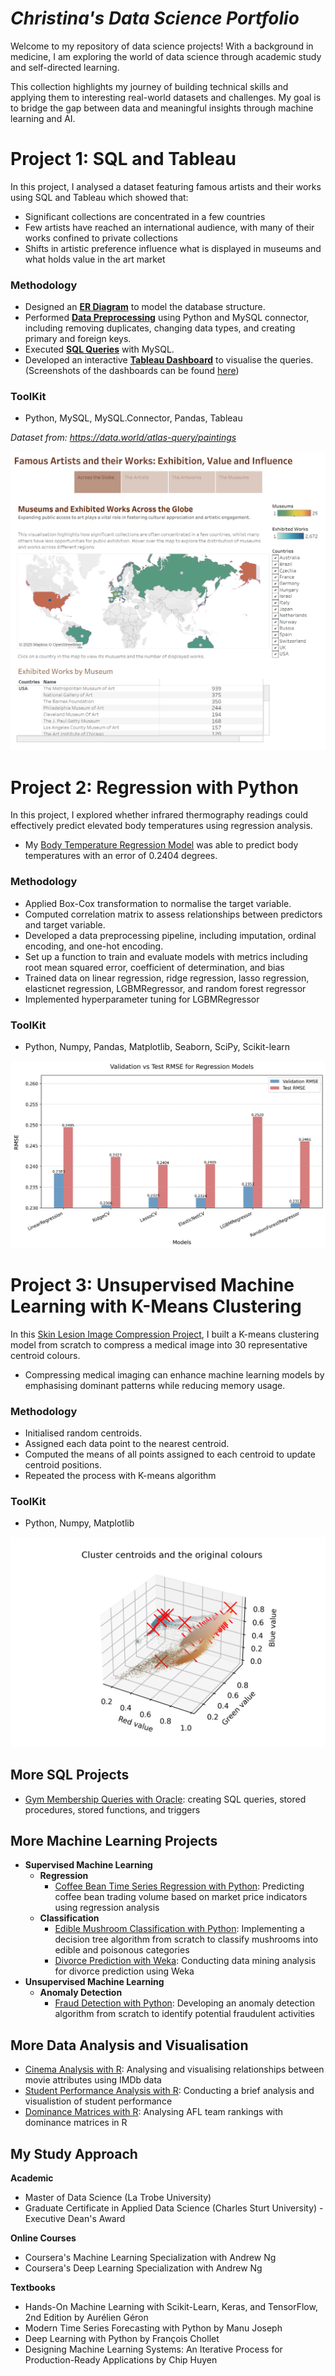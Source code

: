 # *Christina's Data Science Portfolio*
Welcome to my repository of data science projects! With a background in medicine, I am exploring the world of data science through academic study and self-directed learning. 

This collection highlights my journey of building technical skills and applying them to interesting real-world datasets and challenges. My goal is to bridge the gap between data and meaningful insights through machine learning and AI.

# Project 1: SQL and Tableau
In this project, I analysed a dataset featuring famous artists and their works using SQL and Tableau which showed that:
- Significant collections are concentrated in a few countries
- Few artists have reached an international audience, with many of their works confined to private collections
- Shifts in artistic preference influence what is displayed in museums and what holds value in the art market

### **Methodology**
- Designed an [**ER Diagram**](Famous%20Paintings/Art%20ER%20Diagram.jpg) to model the database structure.
- Performed [**Data Preprocessing**](Famous%20Paintings/art_preprocessing.ipynb) using Python and MySQL connector, including removing duplicates, changing data types, and creating primary and foreign keys.
- Executed [**SQL Queries**](Famous%20Paintings/art%20sql.ipynb) with MySQL.
- Developed an interactive [**Tableau Dashboard**](https://public.tableau.com/views/FamousArtistsandtheirWorks/Art?:language=en-GB&:sid=&:redirect=auth&:display_count=n&:origin=viz_share_link) to visualise the queries. (Screenshots of the dashboards can be found [here](Famous%20Paintings/Dashboards/art%20dashboards.md))

### **ToolKit**
- Python, MySQL, MySQL.Connector, Pandas, Tableau

_Dataset from: https://data.world/atlas-query/paintings_

![](Famous%20Paintings/Dashboards/Story%201.png)

# Project 2: Regression with Python
In this project, I explored whether infrared thermography readings could effectively predict elevated body temperatures using regression analysis. 
- My [Body Temperature Regression Model](Infrared%20Thermography%20Regression/Infrared%20Thermography%20Regression.ipynb) was able to predict body temperatures with an error of 0.2404 degrees. 

### **Methodology**
- Applied Box-Cox transformation to normalise the target variable.
- Computed correlation matrix to assess relationships between predictors and target variable.
- Developed a data preprocessing pipeline, including imputation, ordinal encoding, and one-hot encoding.
- Set up a function to train and evaluate models with metrics including root mean squared error, coefficient of determination, and bias
- Trained data on linear regression, ridge regression, lasso regression, elasticnet regression, LGBMRegressor, and random forest regressor
- Implemented hyperparameter tuning for LGBMRegressor

### **ToolKit**
- Python, Numpy, Pandas, Matplotlib, Seaborn, SciPy, Scikit-learn

![](Infrared%20Thermography%20Regression/rmse_plot.jpg)

# Project 3: Unsupervised Machine Learning with K-Means Clustering
In this [Skin Lesion Image Compression Project](Skin%20Lesion%20K-Means%20Clustering/Skin%20Lesion%20K-Means%20Clustering.ipynb), I built a K-means clustering model from scratch to compress a medical image into 30 representative centroid colours. 
- Compressing medical imaging can enhance machine learning models by emphasising dominant patterns while reducing memory usage.

### **Methodology**
- Initialised random centroids.
- Assigned each data point to the nearest centroid.
- Computed the means of all points assigned to each centroid to update centroid positions.
- Repeated the process with K-means algorithm

### **ToolKit**
- Python, Numpy, Matplotlib
  
![](Skin%20Lesion%20K-Means%20Clustering/lesion_plot.jpg)

## More SQL Projects
  - [Gym Membership Queries with Oracle](Gym_SQL.ipynb): creating SQL queries, stored procedures, stored functions, and triggers
      
## More Machine Learning Projects
  - **Supervised Machine Learning**
    - **Regression**
      - [Coffee Bean Time Series Regression with Python](Coffee%20Bean%20Regression/Coffee%20Bean%20Regression.ipynb): Predicting coffee bean trading volume based on market price indicators using regression analysis 
    - **Classification**
      - [Edible Mushroom Classification with Python](Mushroom%20Classification.ipynb): Implementing a decision tree algorithm from scratch to classify mushrooms into edible and poisonous categories
      - [Divorce Prediction with Weka](Divorce%20Prediction.ipynb): Conducting data mining analysis for divorce prediction using Weka
  - **Unsupervised Machine Learning**
    - **Anomaly Detection**
      - [Fraud Detection with Python](Transaction%20Fraud%20Anomaly%20Detection.ipynb): Developing an anomaly detection algorithm from scratch to identify potential fraudulent activities
 
## More Data Analysis and Visualisation
  - [Cinema Analysis with R](Data%20Analysis%20of%20IMDB%20Dataset.ipynb): Analysing and visualising relationships between movie attributes using IMDb data
  - [Student Performance Analysis with R](Data%20Analysis%20of%20Student%20Marks.ipynb): Conducting a brief analysis and visualistion of student performance
  - [Dominance Matrices with R](Dominance%20Matrices.ipynb): Analysing AFL team rankings with dominance matrices in R
  

## My Study Approach
**Academic**
- Master of Data Science (La Trobe University)
- Graduate Certificate in Applied Data Science (Charles Sturt University) - Executive Dean's Award

**Online Courses**
- Coursera's Machine Learning Specialization with Andrew Ng
- Coursera's Deep Learning Specialization with Andrew Ng

**Textbooks**
- Hands-On Machine Learning with Scikit-Learn, Keras, and TensorFlow, 2nd Edition by Aurélien Géron
- Modern Time Series Forecasting with Python by Manu Joseph
- Deep Learning with Python by François Chollet
- Designing Machine Learning Systems: An Iterative Process for Production-Ready Applications by Chip Huyen
